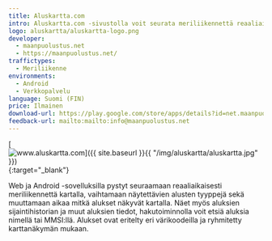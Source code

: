 ```yaml
---
title: Aluskartta.com
intro: Aluskartta.com -sivustolla voit seurata meriliikennettä reaaliaikaisesti kartalla sekä selata eri aluksien tietoja.
logo: aluskartta/aluskartta-logo.png
developer:
  - maanpuolustus.net
  - https://maanpuolustus.net/
traffictypes: 
  - Meriliikenne
environments:
  - Android
  - Verkkopalvelu
language: Suomi (FIN)
price: Ilmainen
download-url: https://play.google.com/store/apps/details?id=net.maanpuolustus.aluskartta
feedback-url: mailto:mailto:info@maanpuolustus.net
---
```


[![www.aluskartta.com]({{ site.baseurl }}{{ "/img/aluskartta/aluskartta.jpg" }})](http://www.aluskartta.com/){:target="_blank"}

Web ja Android -sovelluksilla pystyt seuraamaan reaaliaikaisesti meriliikennettä kartalla, vaihtamaan näytettävien alusten tyyppejä sekä muuttamaan aikaa mitkä alukset näkyvät kartalla.
Näet myös aluksien sijaintihistorian ja muut aluksien tiedot, hakutoiminnolla voit etsiä aluksia nimellä tai MMSI:llä. Alukset ovat eritelty eri värikoodeilla ja ryhmitetty karttanäkymän mukaan.
